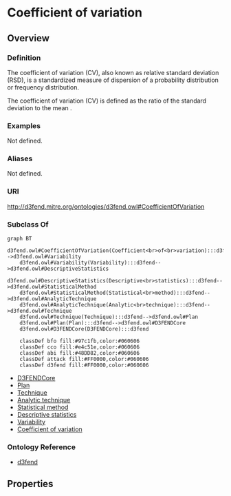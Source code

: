 # Coefficient of variation

## Overview

### Definition
The coefficient of variation (CV), also known as relative standard deviation (RSD), is a standardized measure of dispersion of a probability distribution or frequency distribution.

The coefficient of variation (CV) is defined as the ratio of the standard deviation to the mean .

### Examples
Not defined.

### Aliases
Not defined.

### URI
http://d3fend.mitre.org/ontologies/d3fend.owl#CoefficientOfVariation

### Subclass Of
```mermaid
graph BT
    d3fend.owl#CoefficientOfVariation(Coefficient<br>of<br>variation):::d3fend-->d3fend.owl#Variability
    d3fend.owl#Variability(Variability):::d3fend-->d3fend.owl#DescriptiveStatistics
    d3fend.owl#DescriptiveStatistics(Descriptive<br>statistics):::d3fend-->d3fend.owl#StatisticalMethod
    d3fend.owl#StatisticalMethod(Statistical<br>method):::d3fend-->d3fend.owl#AnalyticTechnique
    d3fend.owl#AnalyticTechnique(Analytic<br>technique):::d3fend-->d3fend.owl#Technique
    d3fend.owl#Technique(Technique):::d3fend-->d3fend.owl#Plan
    d3fend.owl#Plan(Plan):::d3fend-->d3fend.owl#D3FENDCore
    d3fend.owl#D3FENDCore(D3FENDCore):::d3fend
    
    classDef bfo fill:#97c1fb,color:#060606
    classDef cco fill:#e4c51e,color:#060606
    classDef abi fill:#48DD82,color:#060606
    classDef attack fill:#FF0000,color:#060606
    classDef d3fend fill:#FF0000,color:#060606
```

- [D3FENDCore](/docs/ontology/reference/model/D3FENDCore/D3FENDCore.md)
- [Plan](/docs/ontology/reference/model/D3FENDCore/Plan/Plan.md)
- [Technique](/docs/ontology/reference/model/D3FENDCore/Plan/Technique/Technique.md)
- [Analytic technique](/docs/ontology/reference/model/D3FENDCore/Plan/Technique/Analytic%20technique/Analytic%20technique.md)
- [Statistical method](/docs/ontology/reference/model/D3FENDCore/Plan/Technique/Analytic%20technique/Statistical%20method/Statistical%20method.md)
- [Descriptive statistics](/docs/ontology/reference/model/D3FENDCore/Plan/Technique/Analytic%20technique/Statistical%20method/Descriptive%20statistics/Descriptive%20statistics.md)
- [Variability](/docs/ontology/reference/model/D3FENDCore/Plan/Technique/Analytic%20technique/Statistical%20method/Descriptive%20statistics/Variability/Variability.md)
- [Coefficient of variation](/docs/ontology/reference/model/D3FENDCore/Plan/Technique/Analytic%20technique/Statistical%20method/Descriptive%20statistics/Variability/Coefficient%20of%20variation/Coefficient%20of%20variation.md)


### Ontology Reference
- [d3fend](http://d3fend.mitre.org/ontologies/d3fend.owl#)

## Properties
